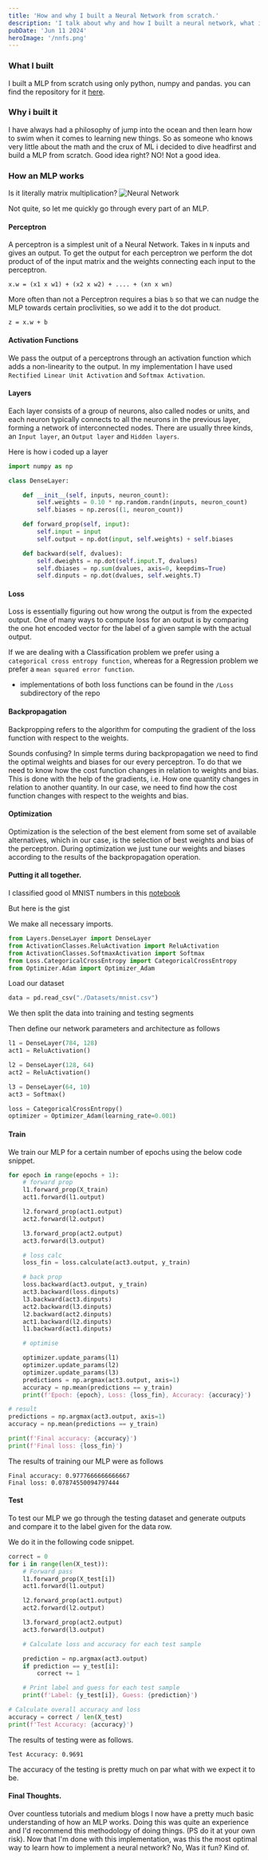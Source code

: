 ```yaml
---
title: 'How and why I built a Neural Network from scratch.'
description: 'I talk about why and how I built a neural network, what i learned from it.'
pubDate: 'Jun 11 2024'
heroImage: '/nnfs.png'
---
```


### What I built

I built a MLP from scratch using only python, numpy and pandas. you can find the repository for it [here](https://github.com/gnaaruag/tiny.nn).

### Why i built it

I have always had a philosophy of jump into the ocean and then learn how to swim when it comes to learning new things. So as someone who knows very little about the math and the crux of ML i decided to dive headfirst and build a MLP from scratch. 
Good idea right? NO! Not a good idea.

### How an MLP works

Is it literally matrix multiplication? 
![Neural Network](https://imgur.com/TCDpg1I.png)

Not quite, so let me quickly go through every part of an MLP.

#### Perceptron

A perceptron is a simplest unit of a Neural Network. Takes in `N` inputs and gives an output. To get the output for each perceptron we perform the dot product of of the input matrix and the weights connecting each input to the perceptron.

`x.w = (x1 x w1) + (x2 x w2) + .... + (xn x wn)` 

More often than not a Perceptron requires a bias `b` so that we can nudge the MLP towards certain proclivities, so we add it to the dot product.

`z = x.w + b`

#### Activation Functions

We pass the output of a perceptrons through an activation function which adds a non-linearity to the output.
In my implementation I have used `Rectified Linear Unit Activation` and `Softmax Activation`.

#### Layers

Each layer consists of a group of neurons, also called nodes or units, and each neuron typically connects to all the neurons in the previous layer, forming a network of interconnected nodes. There are usually three kinds, an `Input layer`, an `Output layer` and `Hidden layers`.

Here is how i coded up a layer

```python
import numpy as np

class DenseLayer:

	def __init__(self, inputs, neuron_count):
		self.weights = 0.10 * np.random.randn(inputs, neuron_count)
		self.biases = np.zeros((1, neuron_count))

	def forward_prop(self, input):
		self.input = input
		self.output = np.dot(input, self.weights) + self.biases

	def backward(self, dvalues):
		self.dweights = np.dot(self.input.T, dvalues)
		self.dbiases = np.sum(dvalues, axis=0, keepdims=True)
		self.dinputs = np.dot(dvalues, self.weights.T)
```

#### Loss 

Loss is essentially figuring out how wrong the output is from the expected output. One of many ways to compute loss for an output is by comparing the one hot encoded vector for the label of a given sample with the actual output.

If we are dealing with a Classification problem we prefer using a `categorical cross entropy function`, whereas for a Regression problem we prefer a `mean squared error function`. 

* implementations of both loss functions can be found in the `/Loss` subdirectory of the repo

#### Backpropagation

Backpropping refers to the algorithm for computing the gradient of the loss function with respect to the weights.

Sounds confusing? 
In simple terms during backpropagation we need to find the optimal weights and biases for our every perceptron. To do that we need to know how the cost function changes in relation to weights and bias. This is done with the help of the gradients, i.e. How one quantity changes in relation to another quantity. In our case, we need to find how the cost function changes with respect to the weights and bias.

#### Optimization

Optimization is the selection of the best element from some set of available alternatives, which in our case, is the selection of best weights and bias of the perceptron. During optimization we just tune our weights and biases according to the results of the backpropagation operation.

#### Putting it all together.

I classified good ol MNIST numbers in this [notebook](https://github.com/gnaaruag/tiny.nn/blob/main/mnist_example.ipynb)

But here is the gist

We make all necessary imports.

```python
from Layers.DenseLayer import DenseLayer
from ActivationClasses.ReluActivation import ReluActivation
from ActivationClasses.SoftmaxActivation import Softmax
from Loss.CategoricalCrossEntropy import CategoricalCrossEntropy
from Optimizer.Adam import Optimizer_Adam
```

Load our dataset 

```python 
data = pd.read_csv("./Datasets/mnist.csv")
```

We then split the data into training and testing segments

Then define our network parameters and architecture as follows

```python
l1 = DenseLayer(784, 128)
act1 = ReluActivation()

l2 = DenseLayer(128, 64)
act2 = ReluActivation()

l3 = DenseLayer(64, 10)
act3 = Softmax()

loss = CategoricalCrossEntropy()
optimizer = Optimizer_Adam(learning_rate=0.001)
```

#### Train

We train our MLP for a certain number of epochs using the below code snippet.

```python
for epoch in range(epochs + 1):
    # forward prop
    l1.forward_prop(X_train)
    act1.forward(l1.output)

    l2.forward_prop(act1.output)
    act2.forward(l2.output)

    l3.forward_prop(act2.output)
    act3.forward(l3.output)

    # loss calc
    loss_fin = loss.calculate(act3.output, y_train)

    # back prop
    loss.backward(act3.output, y_train)
    act3.backward(loss.dinputs)
    l3.backward(act3.dinputs)
    act2.backward(l3.dinputs)
    l2.backward(act2.dinputs)
    act1.backward(l2.dinputs)
    l1.backward(act1.dinputs)

    # optimise

    optimizer.update_params(l1)
    optimizer.update_params(l2)
    optimizer.update_params(l3)
    predictions = np.argmax(act3.output, axis=1)
    accuracy = np.mean(predictions == y_train)
    print(f'Epoch: {epoch}, Loss: {loss_fin}, Accuracy: {accuracy}')

# result
predictions = np.argmax(act3.output, axis=1)
accuracy = np.mean(predictions == y_train)

print(f'Final accuracy: {accuracy}')
print(f'Final loss: {loss_fin}')
```

The results of training our MLP were as follows

```
Final accuracy: 0.9777666666666667
Final loss: 0.07874550094797444
```

#### Test

To test our MLP we go through the testing dataset and generate outputs and compare it to the label given for the data row.

We do it in the following code snippet.

```python
correct = 0
for i in range(len(X_test)):
    # Forward pass
    l1.forward_prop(X_test[i])
    act1.forward(l1.output)

    l2.forward_prop(act1.output)
    act2.forward(l2.output)

    l3.forward_prop(act2.output)
    act3.forward(l3.output)

    # Calculate loss and accuracy for each test sample

    prediction = np.argmax(act3.output)
    if prediction == y_test[i]:
        correct += 1

    # Print label and guess for each test sample
    print(f'Label: {y_test[i]}, Guess: {prediction}')

# Calculate overall accuracy and loss
accuracy = correct / len(X_test)
print(f'Test Accuracy: {accuracy}')
```

The results of testing were as follows.

```
Test Accuracy: 0.9691
```

The accuracy of the testing is pretty much on par what with we expect it to be.

#### Final Thoughts.

Over countless  tutorials and medium blogs I now have a pretty much basic understanding of how an MLP works. Doing this was quite an experience and I'd recommend this methodology of doing things. (PS do it at your own risk).
Now that I'm done with this implementation, was this the most optimal way to learn how to implement a neural network? No, Was it fun? Kind of. 